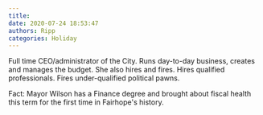 ```yaml
---
title: 
date: 2020-07-24 18:53:47
authors: Ripp
categories: Holiday
---
```


 Full time CEO/administrator of the City. Runs day-to-day business, creates and manages the budget. She also hires and fires.  Hires qualified professionals.  Fires under-qualified political pawns.

Fact:
Mayor Wilson has a Finance degree and brought about fiscal health this term for the first time in Fairhope's history.